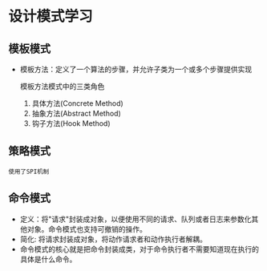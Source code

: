 设计模式学习
===

## 模板模式
 * 模板方法：定义了一个算法的步骤，并允许子类为一个或多个步骤提供实现
   
   模板方法模式中的三类角色
   1. 具体方法(Concrete Method)
   2. 抽象方法(Abstract Method)
   3. 钩子方法(Hook Method)

## 策略模式
    使用了SPI机制



## 命令模式
 * 定义：将"请求"封装成对象，以便使用不同的请求、队列或者日志来参数化其他对象。命令模式也支持可撤销的操作。
 * 简化: 将请求封装成对象，将动作请求者和动作执行者解耦。
 * 命令模式的核心就是把命令封装成类，对于命令执行者不需要知道现在执行的具体是什么命令。
 


